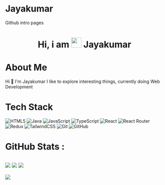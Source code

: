 # Jayakumar
Github intro pages
<div align="center"><h1> Hi, i am <img src="https://raw.githubusercontent.com/TheDudeThatCode/TheDudeThatCode/master/Assets/Hi.gif" width="32px"/> Jayakumar </h1> </div>

# About Me
Hi 👋 I'm Jayakumar I like to explore interesting things, currently doing Web Development


# Tech Stack
![HTML5](https://img.shields.io/badge/html5-%23E34F26.svg?style=for-the-badge&logo=html5&logoColor=white)
![Java](https://img.shields.io/badge/java-%23ED8B00.svg?style=for-the-badge&logo=java&logoColor=white)
![JavaScript](https://img.shields.io/badge/javascript-%23323330.svg?style=for-the-badge&logo=javascript&logoColor=%23F7DF1E)
![TypeScript](https://img.shields.io/badge/typescript-%23007ACC.svg?style=for-the-badge&logo=typescript&logoColor=white)
![React](https://img.shields.io/badge/react-%2320232a.svg?style=for-the-badge&logo=react&logoColor=%2361DAFB)
![React Router](https://img.shields.io/badge/React_Router-CA4245?style=for-the-badge&logo=react-router&logoColor=white)
![Redux](https://img.shields.io/badge/redux-%23593d88.svg?style=for-the-badge&logo=redux&logoColor=white)
![TailwindCSS](https://img.shields.io/badge/tailwindcss-%2338B2AC.svg?style=for-the-badge&logo=tailwind-css&logoColor=white)
![Git](https://img.shields.io/badge/git-%23F05033.svg?style=for-the-badge&logo=git&logoColor=white)
![GitHub](https://img.shields.io/badge/github-%23121011.svg?style=for-the-badge&logo=github&logoColor=white)

# GitHub Stats :
![](https://github-readme-stats.vercel.app/api?username=Jayakumar03&hide_border=false&include_all_commits=false&count_private=false)
![](https://github-readme-streak-stats.herokuapp.com/?user=Jayakumar03&hide_border=false)
![](https://github-readme-stats.vercel.app/api/top-langs/?username=Jayakumar03&hide_border=false&include_all_commits=false&count_private=false&layout=compact)
---
[![](https://visitcount.itsvg.in/api?id=Jayakumar03&icon=0&color=0)](https://visitcount.itsvg.in)
<!-- made using https://prm.pushkaryadav.in -->
